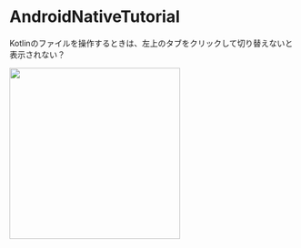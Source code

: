 # AndroidNativeTutorial
Kotlinのファイルを操作するときは、左上のタブをクリックして切り替えないと表示されない？

<img src="./img/img.png" width="300px">